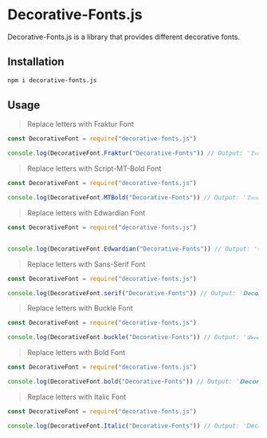 # Decorative-Fonts.js

Decorative-Fonts.js is a library that provides different decorative fonts.

## Installation

```bash
npm i decorative-fonts.js
```

## Usage

> Replace letters with Fraktur Font

```javascript
const DecorativeFont = require("decorative-fonts.js")

console.log(DecorativeFont.Fraktur("Decorative-Fonts")) // Output: '𝔇𝔢𝔠𝔬𝔯𝔞𝔱𝔦𝔳𝔢-𝔉𝔬𝔫𝔱𝔰'
```

> Replace letters with Script-MT-Bold Font

```javascript
const DecorativeFont = require("decorative-fonts.js")

console.log(DecorativeFont.MTBold("Decorative-Fonts")) // Output: '𝔇𝔢𝔠𝔬𝔯𝔞𝔱𝔦𝔳𝔢-𝔉𝔬𝔫𝔱𝔰'
```

> Replace letters with Edwardian Font

```javascript
const DecorativeFont = require("decorative-fonts.js")


console.log(DecorativeFont.Edwardian("Decorative-Fonts")) // Output: '𝓓𝓮𝓬𝓸𝓻𝓪𝓽𝓲𝓿𝓮-𝓕𝓸𝓷𝓽𝓼'
```

> Replace letters with Sans-Serif Font

```javascript
const DecorativeFont = require("decorative-fonts.js")

console.log(DecorativeFont.serif("Decorative-Fonts")) // Output: '𝐃𝐞𝐜𝐨𝐫𝐚𝐭𝐢𝐯𝐞-𝐅𝐨𝐧𝐭𝐬'
```

> Replace letters with Buckle Font

```javascript
const DecorativeFont = require("decorative-fonts.js")

console.log(DecorativeFont.buckle("Decorative-Fonts")) // Output: '𝓓𝓮𝓬𝓸𝓻𝓪𝓽𝓲𝓿𝓮-𝓕𝓸𝓷𝓽𝓼'
```

> Replace letters with Bold Font

```javascript
const DecorativeFont = require("decorative-fonts.js")

console.log(DecorativeFont.bold("Decorative-Fonts")) // Output: '𝗗𝗲𝗰𝗼𝗿𝗮𝘁𝗶𝘃𝗲-𝗙𝗼𝗻𝘁𝘀'
```

> Replace letters with Italic Font

```javascript
const DecorativeFont = require("decorative-fonts.js")

console.log(DecorativeFont.Italic("Decorative-Fonts")) // Output: '𝘋𝘦𝘤𝘰𝘳𝘢𝘵𝘪𝘷𝘦-𝘍𝘰𝘯𝘵𝘴'
```
